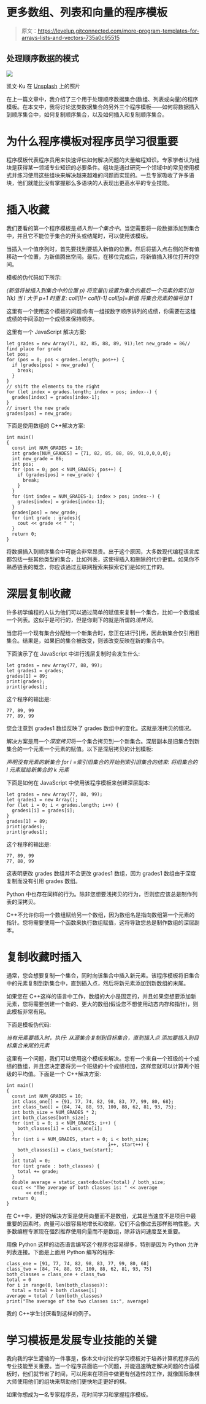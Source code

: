 # 更多数组、列表和向量的程序模板

> 原文：<https://levelup.gitconnected.com/more-program-templates-for-arrays-lists-and-vectors-735a0c95515>

## 处理顺序数据的模式

![](img/6f0fbaf454fb9ccd93f354766e7f0156.png)

凯文·Ku 在 [Unsplash](https://unsplash.com/s/photos/program-code?utm_source=unsplash&utm_medium=referral&utm_content=creditCopyText) 上的照片

在上一篇文章中，我介绍了三个用于处理顺序数据集合(数组、列表或向量)的程序模板。在本文中，我将讨论这类数据集合的另外三个程序模板——如何将数据插入到顺序集合中，如何复制顺序集合，以及如何插入和复制顺序集合。

# 为什么程序模板对程序员学习很重要

程序模板代表程序员用来快速评估如何解决问题的大量编程知识。专家学者认为组块是获得某一领域专业知识的必要条件。组块是通过研究一个领域中的常见使用模式并练习使用这些组块来解决越来越难的问题而实现的。一旦专家吸收了许多语块，他们就能比没有掌握那么多语块的人表现出更高水平的专业技能。

# 插入收藏

我们要看的第一个程序模板是*插入到一个集合中*。当您需要将一段数据添加到集合中，并且它不能位于集合的开头或结尾时，可以使用该模板。

当插入一个值序列时，首先要找到要插入新值的位置。然后将插入点右侧的所有值移动一个位置，为新值腾出空间。最后，在移位完成后，将新值插入移位打开的空间。

模板的伪代码如下所示:

*(新值将被插入到集合中的位置 p)
将变量(I)设置为集合的最后一个元素的索引加 1(k)
当 I 大于 p+1 时重复:
coll[I]= coll[I-1]
coll[p]=新值
将集合元素的编号加 1*

这里有一个使用这个模板的问题:你有一组按数字顺序排列的成绩，你需要在这组成绩的中间添加一个成绩来保持顺序。

这里有一个 JavaScript 解决方案:

```
let grades = new Array(71, 82, 85, 88, 89, 91);let new_grade = 86// find place for grade
let pos;
for (pos = 0; pos < grades.length; pos++) {
  if (grades[pos] > new_grade) {
    break;
  }
}
// shift the elements to the right
for (let index = grades.length; index > pos; index--) {
  grades[index] = grades[index-1];
}
// insert the new grade
grades[pos] = new_grade;
```

下面是使用数组的 C++解决方案:

```
int main()
{
  const int NUM_GRADES = 10;
  int grades[NUM_GRADES] = {71, 82, 85, 88, 89, 91,0,0,0,0};
  int new_grade = 86;
  int pos;
  for (pos = 0; pos < NUM_GRADES; pos++) {
    if (grades[pos] > new_grade) {
      break;
    }
  }
  for (int index = NUM_GRADES-1; index > pos; index--) {
    grades[index] = grades[index-1];
  }
  grades[pos] = new_grade;
  for (int grade : grades){
    cout << grade << " ";
  }
  return 0;
}
```

将数据插入到顺序集合中可能会非常昂贵。出于这个原因，大多数现代编程语言库都包括一些其他类型的集合，比如列表，这使得插入和删除的代价更低。如果你不熟悉链表的概念，你应该通过互联网搜索来探索它们是如何工作的。

# 深层复制收藏

许多初学编程的人认为他们可以通过简单的赋值来复制一个集合，比如一个数组或一个列表。这似乎是可行的，但是你剩下的就是所谓的*浅拷贝*。

当您将一个现有集合分配给一个新集合时，您正在进行引用，因此新集合仅引用旧集合。结果是，如果旧的集合被改变，则该改变反映在新的集合中。

下面演示了在 JavaScript 中进行浅层复制时会发生什么:

```
let grades = new Array(77, 88, 99);
let grades1 = grades;
grades[1] = 89;
print(grades);
print(grades1);
```

这个程序的输出是:

```
77, 89, 99
77, 89, 99
```

您会注意到 grades1 数组反映了 grades 数组中的变化。这就是浅拷贝的情况。

解决方案是用一个*深度拷贝*将一个集合拷贝到一个新集合。深层副本是旧集合到新集合的一个元素一个元素的赋值。以下是深层拷贝的计划模板:

*声明没有元素的新集合
for i =索引旧集合的开始到索引旧集合的结束:
将旧集合的 I 元素赋给新集合的 k 元素*

下面是如何在 JavaScript 中使用该程序模板来创建深层副本:

```
let grades = new Array(77, 88, 99);
let grades1 = new Array();
for (let i = 0; i < grades.length; i++) {
  grades1[i] = grades[i];
}
grades[1] = 89;
print(grades);
print(grades1);
```

这个程序的输出是:

```
77, 89, 99
77, 88, 99
```

这表明更改 grades 数组并不会更改 grades1 数组，因为 grades1 数组由于深度复制而没有引用 grades 数组。

Python 中也存在同样的行为。除非您想要浅拷贝的行为，否则您应该总是制作列表的深拷贝。

C++不允许你将一个数组赋给另一个数组，因为数组名是指向数组第一个元素的指针。您将需要使用一个函数来执行数组赋值，这将导致您总是制作数组的深层副本。

# 复制收藏时插入

通常，您会想要复制一个集合，同时向该集合中插入新元素。该程序模板将旧集合中的元素复制到新集合中，直到插入点，然后将新元素添加到新数组的末尾。

如果您在 C++这样的语言中工作，数组的大小是固定的，并且如果您想要添加新元素，您将需要创建一个新的、更大的数组(假设您不想使用动态内存和指针)，则此模板非常有用。

下面是模板伪代码:

*当有元素要插入时，执行:
从源集合复制到目标集合，直到插入点
添加要插入到目标集合末尾的元素*

这里有一个问题，我们可以使用这个模板来解决。您有一个来自一个班级的十个成绩的数组，并且您决定要将另一个班级的十个成绩相加，这样您就可以计算两个班级的平均值。下面是一个 C++解决方案:

```
int main()
{
  const int NUM_GRADES = 10;
  int class_one[] = {91, 77, 74, 82, 98, 83, 77, 99, 80, 68};
  int class_two[] = {84, 74, 88, 93, 100, 88, 62, 81, 93, 75};
  int both_size = NUM_GRADES * 2;
  int both_classes[both_size];
  for (int i = 0; i < NUM_GRADES; i++) {
    both_classes[i] = class_one[i];
  }
  for (int i = NUM_GRADES, start = 0; i < both_size;
                                     i++, start++) {
    both_classes[i] = class_two[start];
  }
  int total = 0;
  for (int grade : both_classes) {
    total += grade;
  }
  double average = static_cast<double>(total) / both_size;
  cout << "The average of both classes is: " << average
       << endl;
  return 0;
}
```

在 C++中，更好的解决方案是使用向量而不是数组，尤其是当速度不是项目中最重要的因素时。向量可以很容易地增长和收缩，它们不会像过去那样影响性能。大多数编程专家现在强烈推荐使用向量而不是数组，除非访问速度至关重要。

用像 Python 这样的动态语言编写这个程序也容易得多，特别是因为 Python 允许列表连接。下面是上面用 Python 编写的程序:

```
class_one = [91, 77, 74, 82, 98, 83, 77, 99, 80, 68]
class_two = [84, 74, 88, 93, 100, 88, 62, 81, 93, 75]
both_classes = class_one + class_two
total = 0
for i in range(0, len(both_classes)):
  total = total + both_classes[i]
average = total / len(both_classes)
print("The average of the two classes is:", average)
```

我的 C++学生讨厌看到这样的例子。

# 学习模板是发展专业技能的关键

我向我的学生灌输的一件事是，像本文中讨论的学习模板对于培养计算机程序员的专业技能至关重要。当一个程序员面临一个问题，并能迅速确定解决问题的合适模板时，他们就节省了时间，可以用来在项目中做更有创造性的工作，就像国际象棋大师使用他们的组块来帮助他们更快地走更好的棋。

如果你想成为一名专家程序员，花时间学习和掌握程序模板。